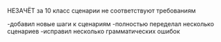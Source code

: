 НЕЗАЧЁТ за 10 класс
сценарии не соответствуют требованиям

-добавил новые шаги к сценариям
-полностью переделал несколько сценариев
-исправил несколько грамматических ошибок